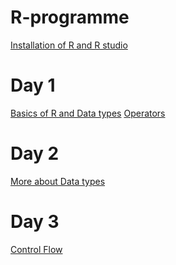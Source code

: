 # R-programme


<a href="https://github.com/anshu109/R-programme/blob/5535352eeac18809b20b07f452297cf5d737513d/STEP%201A%20%20.md"> Installation of R and R studio </a>

# Day 1
   <a href="https://htmlpreview.github.io/?https://github.com/anshu109/R-programme/blob/main/BSSICS-R.html"> Basics of R and Data types</a>
   <a href="">Operators</a>
# Day 2
   <a href="">More about Data types</a>
# Day 3
   <a href="">Control Flow</a>
